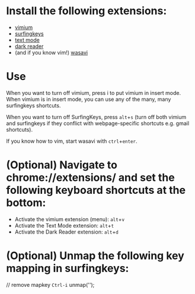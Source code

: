 # Install the following extensions:

- [vimium](https://chrome.google.com/webstore/detail/vimium/dbepggeogbaibhgnhhndojpepiihcmeb)
- [surfingkeys](https://chrome.google.com/webstore/detail/surfingkeys/gfbliohnnapiefjpjlpjnehglfpaknnc)
- [text mode](https://chrome.google.com/webstore/detail/text-mode/adelhekhakakocomdfejiipdnaadiiib)
- [dark reader](https://chrome.google.com/webstore/detail/dark-reader/eimadpbcbfnmbkopoojfekhnkhdbieeh)
- (and if you know vim!) [wasavi]( https://chrome.google.com/webstore/detail/wasavi/dgogifpkoilgiofhhhodbodcfgomelhe)

# Use

When you want to turn off vimium, press i to put vimium in insert mode. When vimium is in insert mode, you can use any of the many, many surfingkeys shortcuts.

When you want to turn off SurfingKeys, press `alt`+`s` (turn off both vimium and surfingkeys if they conflict with webpage-specific shortcuts e.g. gmail shortcuts).

If you know how to vim, start wasavi with `ctrl`+`enter`.

# (Optional) Navigate to chrome://extensions/ and set the following keyboard shortcuts at the bottom:

- Activate the vimium extension (menu): `alt`+`v`
- Activate the Text Mode extension: `alt`+`t`
- Activate the Dark Reader extension: `alt`+`d`

# (Optional) Unmap the following key mapping in surfingkeys: 
// remove mapkey `Ctrl-i`
unmap('<Ctrl-i>');
